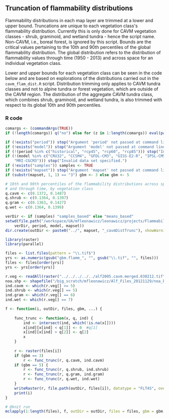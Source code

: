 


##
##
## Truncation of flammability distributions

Flammability distributions in each map layer are trimmed at a lower and upper bound.
Truncations are unique to each vegetation class's flammability distribution.
Currently this is only done for CAVM vegetation classes - shrub, graminoid, and wetland tundra - hence the script name.
Non-CAVM, i.e., boreal forest, is ignored by this script.
Bounds are the critical values pertaining to the 10th and 90th percentiles of the global flammability distribution.
The global distribution refers to the distribution of flammability values through time (1950 - 2013) and across space for an individual vegetation class.

Lower and upper bounds for each vegetation class can be seen in the code below and are based on explorations of the distributions carried out in the `cavm_flam_dist.R` script.
Distribution trimming only applies to CAVM tundra classes and not to alpine tundra or forest vegetation, which are outside of the CAVM region.
The distribution of the aggregate CAVM tundra class, which combines shrub, graminoid, and wetland tundra, is also trimmed with respect to its global 10th and 90th percentiles.

### R code


```r
comargs <- (commandArgs(TRUE))
if (!length(comargs)) q("no") else for (z in 1:length(comargs)) eval(parse(text = comargs[[z]]))

if (!exists("period")) stop("Argument 'period' not passed at command line.")
if (!exists("model")) stop("Argument 'model' not passed at command line.")
if (!(period %in% c("historical", "rcp45", "rcp60", "rcp85"))) stop("Invalid period specified.")
if (!(model %in% c("CRU32", "CCSM4", "GFDL-CM3", "GISS-E2-R", "IPSL-CM5A-LR", 
    "MRI-CGCM3"))) stop("Invalid data set specified.")
if (!exists("samples")) samples <- TRUE
if (!exists("mapset")) stop("Argument 'mapset' not passed at command line.")
if (substr(mapset, 1, 1) == "3") gbm <- 3 else gbm <- 5

# 10th and 90th percentiles of the flammability distributions across space
# and through time, by vegetation class
q.cavm <- c(0.1372, 0.1487)
q.shrub <- c(0.1364, 0.1397)
q.gram <- c(0.1363, 0.1427)
q.wet <- c(0.1364, 0.1399)

verDir <- if (samples) "samples_based" else "means_based"
setwd(file.path("/workspace/UA/mfleonawicz/leonawicz/projects/Flammability/data/gbmFlammability", 
    verDir, period, model, mapset))
dir.create(outDir <- paste0("../", mapset, "_cavmDistTrunc"), showWarnings = FALSE)

library(raster)
library(parallel)

files <- list.files(pattern = "\\.tif$")
yrs <- as.numeric(gsub("gbm.flamm_", "", gsub("\\.tif", "", files)))
files <- files[order(yrs)]
yrs <- yrs[order(yrs)]

r.veg <- readAll(raster("../../../../../alf2005.cavm.merged.030212.tif"))
noa.shp <- shapefile("/big_scratch/mfleonawicz/Alf_Files_20121129/noa_basin2/Noa_basin2")
ind.cavm <- which(r.veg[] >= 5)
ind.shrub <- which(r.veg[] == 5)
ind.gram <- which(r.veg[] == 6)
ind.wet <- which(r.veg[] == 7)
```


```r
f <- function(i, outDir, files, gbm, ...) {
    
    func_trunc <- function(x, q, ind) {
        ind <- intersect(ind, which(!is.na(x[])))
        x[ind][x[ind] < q[1]] <- 0  #q[1]
        x[ind][x[ind] > q[2]] <- q[2]
        x
    }
    
    r <- raster(files[i])
    if (gbm == 3) 
        r <- func_trunc(r, q.cavm, ind.cavm)
    if (gbm == 5) {
        r <- func_trunc(r, q.shrub, ind.shrub)
        r <- func_trunc(r, q.gram, ind.gram)
        r <- func_trunc(r, q.wet, ind.wet)
    }
    writeRaster(r, file.path(outDir, files[i]), datatype = "FLT4S", overwrite = T)
    print(i)
}

# @knit run
mclapply(1:length(files), f, outDir = outDir, files = files, gbm = gbm, mc.cores = 32)
```


